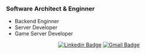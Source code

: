 ### Software Architect & Enginner
* Backend Enginner
* Server Developer
* Game Server Developer

<div align=center> 
  
[![Linkedin Badge](https://img.shields.io/badge/-LinkedIn-blue?style=flat-square&logo=Linkedin&logoColor=white&link=https://www.linkedin.com/in/yunkul-lee-255070153/)](https://www.linkedin.com/in/yunkul-lee-255070153/) 
[![Gmail Badge](https://img.shields.io/badge/Gmail-d14836?style=flat-square&logo=Gmail&logoColor=white&link=mailto:gerion@gmail.com)](mailto:gerion@gmail.com)
</div>
<!--
**YunKul-Lee/YunKul-Lee** is a ✨ _special_ ✨ repository because its `README.md` (this file) appears on your GitHub profile.

Here are some ideas to get you started:

- 🔭 I’m currently working on ...
- 🌱 I’m currently learning ...
- 👯 I’m looking to collaborate on ...
- 🤔 I’m looking for help with ...
- 💬 Ask me about ...
- 📫 How to reach me: ...
- 😄 Pronouns: ...
- ⚡ Fun fact: ...
-->
